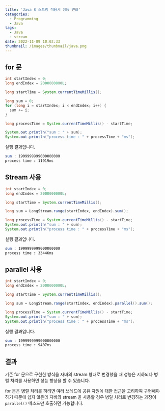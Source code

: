 ```yaml
---
title: 'Java 8 스트림 적용시 성능 변화'
categories:
  - Programming
  - Java
tags:
  - Java
  - stream
date: 2022-11-09 10:02:33
thumbnail: /images/thumbnail/java.png
---
```


## for 문

```java
int startIndex = 0;
long endIndex = 2000000000L;

long startTime = System.currentTimeMillis();

long sum = 0;
for (long i = startIndex; i < endIndex; i++) {
  sum += i;
}

long processTime = System.currentTimeMillis() - startTime;

System.out.println("sum : " + sum);
System.out.println("process time : " + processTime + "ms");
```

실행 결과입니다.

```bash
sum : 1999999999000000000
process time : 11919ms
```

## Stream 사용

```java
int startIndex = 0;
long endIndex = 2000000000L;

long startTime = System.currentTimeMillis();

long sum = LongStream.range(startIndex, endIndex).sum();

long processTime = System.currentTimeMillis() - startTime;
System.out.println("sum : " + sum);
System.out.println("process time : " + processTime + "ms");
```

실행 결과입니다.

```bash
sum : 1999999999000000000
process time : 33446ms
```

## parallel 사용

```java
int startIndex = 0;
long endIndex = 2000000000L;

long startTime = System.currentTimeMillis();

long sum = LongStream.range(startIndex, endIndex).parallel().sum();

long processTime = System.currentTimeMillis() - startTime;
System.out.println("sum : " + sum);
System.out.println("process time : " + processTime + "ms");
```

실행 결과입니다.

```bash
sum : 1999999999000000000
process time : 9407ms
```

## 결과

기존 for 문으로 구현한 방식을 자바의 stream 형태로 변경했을 때 성능은 저하되나 병렬 처리를 사용하면 성능 향상을 할 수 있습니다.

for 문은 병렬 처리를 하려면 여러 쓰레드에 공유 자원에 대한 접근을 고려하여 구현해야 하기 때문에 쉽지 않은데 자바의 stream 을 사용할 경우 병럴 처리로 변경하는 과장이 `parallel()` 메소드만 호출하면 가능합니다.
